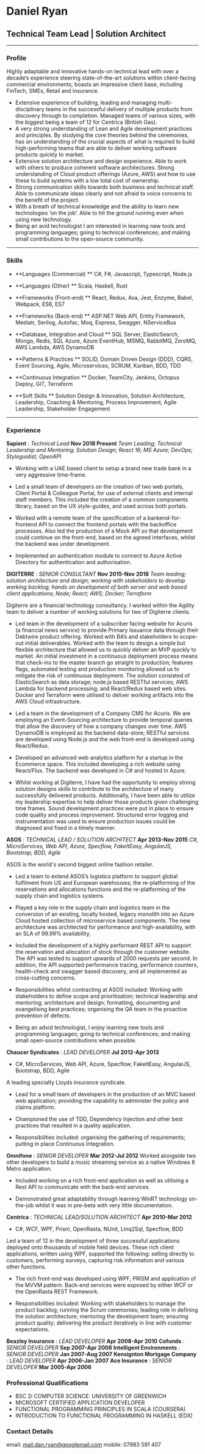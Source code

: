 # Daniel Ryan
## Technical Team Lead | Solution Architect


---

### Profile

Highly adaptable and innovative hands-on technical lead with over a decade’s experience steering state-of-the-art solutions within client-facing commercial environments; boasts an impressive client base, including FinTech, SMEs, Retail and insurance.

* Extensive experience of building, leading and managing multi-disciplinary teams in the successful delivery of multiple products from discovery through to completion. Managed teams of various sizes, with the biggest being a team of 12 for Centrica (British Gas).
* A very strong understanding of Lean and Agile development practices and principles. By studying the core theories behind the ceremonies, has an understanding of the crucial aspects of what is required to build high-performing teams that are able to deliver working software products quickly to market.
* Extensive solution architecture and design experience. Able to work with others to produce coherent software architectures. Strong understanding of Cloud product offerings (Azure, AWS) and how to use these to build systems with a low total cost of ownership. 
* Strong communication skills towards both business and technical staff.  Able to communicate ideas clearly and not afraid to voice concerns to the benefit of the project.
* With a breath of technical knowledge and the ability to learn new technologies ‘on the job’.  Able to hit the ground running even when using new technology.
* Being an avid technologist I am interested in learning new tools and programming languages; going to technical conferences; and making small contributions to the open-source community.


---

### Skills

* **Languages (Commercial) **
  C#, F#, Javascript, Typescript, Node.js

* **Languages (Other) **
  Scala, Haskell, Rust

* **Frameworks (Front-end) **
  React, Redux, Ava, Jest, Enzyme, Babel, Webpack, ES6, ES7

* **Frameworks (Back-end) **
  ASP.NET Web API, Entity Framework, Mediatr, Serilog, Autofac, Moq, Express, Swagger, NServiceBus

* **Database, Integration and Cloud **
  SQL Server, ElasticSearch, Mongo, Redis, SQL Azure, Azure EventHub, MSMQ, RabbitMQ, ZeroMQ, AWS Lambda, AWS DynamoDB

* **Patterns & Practices **
  SOLID, Domain Driven Design (DDD), CQRS, Event Sourcing, Agile, Microservices, SCRUM, Kanban, BDD, TDD

* **Continuous Integration **
  Docker, TeamCity, Jenkins, Octopus Deploy, GIT, Terraform

* **Soft Skills **
  Solution Design & Innovation, Solution Architecture, Leadership, Coaching & Mentoring, Process Improvement, Agile Leadership, Stakeholder Engagement
---

### Experience

**Sapient** : *Technical Lead* __Nov 2018 Present__
*Team Leading; Technical Leadership and Mentoring; Solution Design; React 16; MS Azure; DevOps; Styleguidist; OpenAPI*

* Working with a UAE based client to setup a brand new trade bank in a very aggressive time-frame. 

* Led a small team of developers on the creation of two web portals, Client Portal & Colleague Portal, for use of external clients and internal staff members. This included the creation of a common components library, based on the UX style-guides, and used across both portals.

* Worked with a remote team of the specification of a bankend-for-frontend API to connect the frontend portals with the backoffice processes. Also led the production of a Mock API so that development could continue on the front-end, based on the agreed interfaces, whilst the backend was under development.

* Implemented an authentication module to connect to Azure Active Directory for authentication and authorisation.

**DIGITERRE** : *SENIOR CONSULTANT* __Nov 2015-Nov 2018__
*Team leading; solution architecture and design; working with stakeholders to develop working backlog; hands on development of both server and web based client applications; Node; React; AWS; Docker; Terraform*

Digiterre are a financial technology consultancy. I worked within the Agility team to deliver a number of working solutions for two of Digiterre clients.

* Led team in the development of a subscriber facing website for Acuris (a financial news service) to provide Primary Issuance data through their Debtwire product offering. Worked with BA’s and stakeholders to scope-out initial deliverables. Worked with the team to design a simple but flexible architecture that allowed us to quickly deliver an MVP quickly to market. An initial investment in a continuous deployment process means that check-ins to the master branch go straight to production; features flags, automated testing and production monitoring allowed us to mitigate the risk of continuous deployment. The solution consisted of ElasticSearch as data storage; node.js based RESTful services; AWS Lambda for backend processing; and React/Redux based web sites. Docker and Terraform were utilised to deliver working artifacts into the AWS Cloud infrastructure.

* Led a team in the development of a Company CMS for Acuris. We are employing an Event-Sourcing architecture to provide temporal queries that allow the discovery of how a company changes over time. AWS DynamoDB is employed as the backend data-store; RESTful services are developed using Node.js and the web front-end is developed using React/Redux.

* Developed an advanced web analytics platform for a startup in the Ecommerce space. This included developing a rich website using React/Flux. The backend was developed in C# and hosted in Azure.

* Whilst working at Digiterre, I have had the opportunity to employ strong solution designs skills to contribute to the architecture of many successfully delivered products. Additionally, I have been able to utilize my leadership expertise to help deliver those products given challenging time frames. Sound development practices were put in place to ensure code quality and process improvement. Structured error logging and instrumentation was used to ensure production issues could be diagnosed and fixed in a timely manner.


**ASOS** : *TECHNICAL LEAD / SOLUTION ARCHITECT* __Apr 2013-Nov 2015__
*C#, MicroServices, Web API, Azure, Specflow, FakeItEasy, AngularJS, Bootstrap, BDD, Agile*

ASOS is the world's second biggest online fashion retailer.

* Led a team to extend ASOS’s logistics platform to support global fulfilment from US and European warehouses; the re-platforming of the reservations and allocations functions and the re-platforming of the supply chain and logistics systems.

* Played a key role in the supply chain and logistics team in the conversion of an existing, locally hosted, legacy monolith into an Azure Cloud hosted collection of microservice based components. The new architecture was architected for performance and high-availability, with an SLA of 99.99% availability,     

* Included the development of a highly performant REST API to support the reservation and allocation of stock through the customer website. The API was tested to support upwards of 2000 requests per second. In addition, the API supported performance tracing, performance counters, health-check and swagger based discovery, and all implemented as cross-cutting concerns.

* Responsibilities whilst contracting at ASOS included: Working with stakeholders to define scope and prioritisation; technical leadership and mentoring; architecture and design; formatting, documenting and evangelising best practices; organising the QA team in the proactive prevention of defects.

* Being an advid technologist, I enjoy learning new tools and programming languages; going to technical conferences; and making small open-source contributions when possible.


**Chaucer Syndicates** : *LEAD DEVELOPER* __Jul 2012-Apr 2013__
* C#, MicroServices, Web API, Azure, Specflow, FakeItEasy, AngularJS, Bootstrap, BDD, Agile

A leading specialty Lloyds insurance syndicate.

*  Lead for a small team of developers in the production of an MVC based web application; providing the capability to administer the policy and claims platform.

* Championed the use of TDD, Dependency Injection and other best practices that resulted in a quality application.

* Responsibilities included: organising the gathering of requirements; putting in place Continuous Integration.
  
**Omnifone** : *SENIOR DEVELOPER* __Mar 2012-Jul 2012__
Worked alongside two other developers to build a music streaming service as a native Windows 8 Metro application.

* Included working on a rich front-end application as well as utilising a Rest API to communicate with the back-end services.

* Demonstrated great adaptability through learning WinRT technology on-the-job whilst it was in pre-beta with very little documentation.

**Centrica** : *TECHNICAL LEAD/SOLUTION ARCHITECT* __Apr 2010-Mar 2012__
 * C#, WCF, WPF, Prism, OpenRasta, NUnit, Linq2Sql, Specflow, BDD

 Led a team of 12 in the development of three successful applications deployed onto thousands of mobile field devices. These rich client applications, written using WPF, supported the following: selling directly to customers, performing surveys, capturing risk information and various other functions.

* The rich front-end was developed using WPF, PRISM and application of the MVVM  pattern. Back-end services were exposed by either WCF or the OpenRasta REST Framework.

* Responsibilities included: Working with stakeholders to manage the product  backlog; running the Scrum ceremonies; leading role in defining the solution  architecture; mentoring the development team; ensuring product quality;  delivering the product iteratively in line with customer expectations.

**Beazley Insurance** : *LEAD DEVELOPER* __Apr 2008-Apr 2010__
**Cofunds** : *SENIOR DEVELOPER* __Sep 2007-Apr 2008__
**Intelligent Environments** : *SENIOR DEVELOPER* __Jan 2007-Aug 2007__
**Kensignton Mortgage Company** : *LEAD DEVELOPER* __Apr 2006-Jan 2007__
**Ace Insurance** : *SENIOR DEVELOPER* __Mar 2005-Apr 2006__

### Professional Qualifications
* BSC 2i COMPUTER SCIENCE: UNIVERSITY OF GREENWICH
* MICROSOFT CERTIFIED APPLICATION DEVELOPER
* FUNCTIONAL PROGRAMMING PRINCIPLES IN SCALA (COURSERA)
* INTRODUCTION TO FUNCTIONAL PROGRAMMING IN HASKELL (EDX)

### Contact Details
email: mail.dan.ryan@googlemail.com
mobile: 07983 591 407
